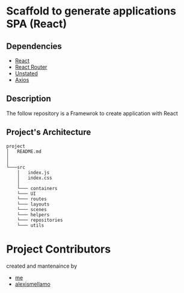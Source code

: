 # Scaffold to generate applications SPA (React)

## Dependencies

- [React](https://reactjs.org/)
- [React Router](https://reacttraining.com/)
- [Unstated](https://github.com/jamiebuilds/unstated)
- [Axios](https://github.com/axios/axios)

## Description

The follow repository is a Framewrok to create application with React

## Project's Architecture

```
project
│   README.md
│
│
└───src
    │   index.js
    │   index.css
    │
    └─── containers
    └─── UI
    └─── routes
    └─── layouts
    └─── scenes
    └─── helpers
    └─── repositories
    └─── utils
```

# Project Contributors

created and mantenaince by

- [me](https://github.com/GeDiez)
- [alexismellamo](https://github.com/alexisllamas)
